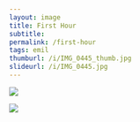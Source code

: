 ```yaml
---
layout: image
title: First Hour
subtitle: 
permalink: /first-hour
tags: emil
thumburl: /i/IMG_0445_thumb.jpg
slideurl: /i/IMG_0445.jpg
---
```

![]({{site.url}}/i/IMG_0445.jpg)

![]({{site.url}}/i/IMG_1158.jpg)
